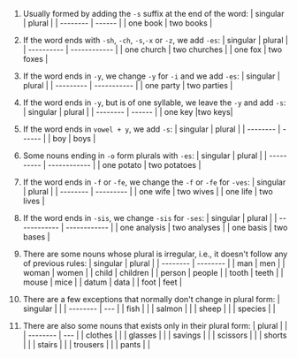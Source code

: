 1. Usually formed by adding the `-s` suffix at the end of the word:
| singular | plural |
| -------- | ------ |
| one book | two books        |

2. If the word ends with `-sh`, `-ch`, `-s`,`-x` or `-z`, we add `-es`:
| singular   | plural       |
| ---------- | ------------ |
| one church | two churches |
| one fox    | two foxes             |

3. If the word ends in `-y`, we change `-y` for `-i` and we add `-es`:
| singular  | plural      |
| --------- | ----------- |
| one party | two parties |

4. If the word ends in `-y`, but is of one syllable, we leave the `-y` and add `-s`:
| singular | plural |
| -------- | ------ |
| one key  |two keys|

5. If the word ends in `vowel + y`, we add `-s`:
| singular | plural |
| -------- | ------ |
| boy      | boys   |

6. Some nouns ending in `-o` form plurals with `-es`:
| singular   | plural       |
| ---------- | ------------ |
| one potato | two potatoes |

7. If the word ends in `-f` or `-fe`, we change the `-f` or `-fe` for `-ves`:
| singular | plural    |
| -------- | --------- |
| one wife | two wives |
| one life | two lives |

8. If the word ends in `-sis`, we change `-sis` for `-ses`:
| singular     | plural       |
| ------------ | ------------ |
| one analysis | two analyses |
| one basis    | two bases    |

9. There are some nouns whose plural is irregular, i.e., it doesn't follow any of previous rules:
| singular | plural   |
| -------- | -------- |
| man      | men      |
| woman    | women    |
| child    | children |
| person   | people   |
| tooth    | teeth    |
| mouse    | mice     |
| datum    | data     |
| foot     | feet     |

10. There are a few exceptions that normally don't change in plural form:
| singular |     |
| -------- | --- |
| fish     |     |
| salmon   |     |
| sheep    |     |
| species  |     |

11. There are also some nouns that exists only in their plural form:
| plural   |     |
| -------- | --- |
| clothes  |     |
| glasses  |     |
| savings  |     |
| scissors |     |
| shorts   |     |
| stairs   |     |
| trousers |     |
| pants    |     |
